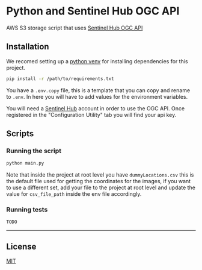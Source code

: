 # Python and Sentinel Hub OGC API

AWS S3 storage script that uses [Sentinel Hub OGC API](https://docs.sentinel-hub.com/api/latest/api/ogc/examples/)

## Installation

We recomed setting up a [python venv](https://docs.python.org/3/library/venv.html) for installing dependencies for this project.

```bash
pip install -r /path/to/requirements.txt
```

You have a ```.env.copy``` file, this is a template that you can copy and rename to ```.env```.
In here you will have to add values for the environment variables.

You will need a [Sentinel Hub](https://apps.sentinel-hub.com/dashboard/#/) account in order to use the OGC API. Once registered in the "Configuration Utility" tab you will find your api key. 

## Scripts

### Running the script

```bash
python main.py
```
Note that inside the project at root level you have ```dummyLocations.csv``` this is the default file used for getting the coordinates for the images, if you want to use a different set, add your file to the project at root level and update the value for ```csv_file_path``` inside the env file accordingly. 
### Running tests

```bash
TODO
```

* * *

## License

[MIT](LICENSE)